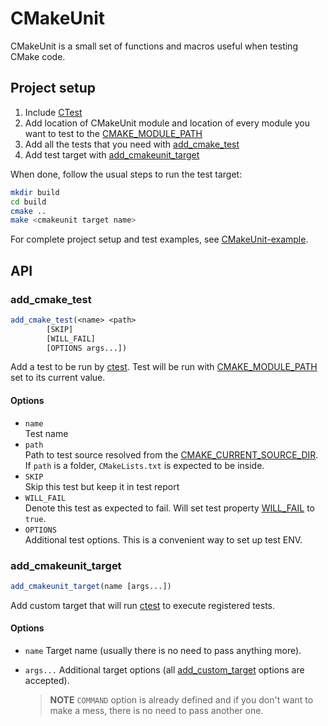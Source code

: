 # CMakeUnit

CMakeUnit is a small set of functions and macros useful when testing CMake code.


## Project setup

1.  Include [CTest][cmake::CTest]
2.  Add location of CMakeUnit module and location of every module you want to
    test to the [CMAKE_MODULE_PATH][cmake::CMAKE_MODULE_PATH]
3.  Add all the tests that you need with [add_cmake_test](#add_cmake_test)
4.  Add test target with [add_cmakeunit_target](#add_cmakeunit_target)

When done, follow the usual steps to run the test target:

```bash
mkdir build
cd build
cmake ..
make <cmakeunit target name>
```

For complete project setup and test examples, see 
[CMakeUnit-example](https://github.com/tawez/CMakeUnit-example).


## API

### add_cmake_test

```cmake
add_cmake_test(<name> <path>
        [SKIP]
        [WILL_FAIL]
        [OPTIONS args...])
```

Add a test to be run by [ctest][cmake::ctest].  Test will be run with
[CMAKE_MODULE_PATH][cmake::CMAKE_MODULE_PATH] set to its current value.

#### Options

-   `name`  
    Test name
-   `path`  
    Path to test source resolved from the
    [CMAKE_CURRENT_SOURCE_DIR][cmake::CMAKE_CURRENT_SOURCE_DIR].
    If `path` is a folder, `CMakeLists.txt` is expected to be inside.
-   `SKIP`  
    Skip this test but keep it in test report
-   `WILL_FAIL`  
    Denote this test as expected to fail.  Will set test property
    [WILL_FAIL][cmake::WILL_FAIL] to `true`.
-   `OPTIONS`  
    Additional test options.  This is a convenient way to set up test ENV.


### add_cmakeunit_target

```cmake
add_cmakeunit_target(name [args...])
```

Add custom target that will run [ctest][cmake::ctest] to execute registered
tests.

#### Options

-   `name`
    Target name (usually there is no need to pass anything more).
-   `args...`
    Additional target options (all [add_custom_target][cmake::add_custom_target] 
    options are accepted).

    >   **NOTE**
        `COMMAND` option is already defined and if you don't want to make a mess,
        there is no need to pass another one.


[cmake::add_custom_target]: https://cmake.org/cmake/help/latest/command/add_custom_target.html
[cmake::CMAKE_CURRENT_SOURCE_DIR]: https://cmake.org/cmake/help/latest/variable/CMAKE_CURRENT_SOURCE_DIR.html
[cmake::CMAKE_MODULE_PATH]: https://cmake.org/cmake/help/latest/variable/CMAKE_MODULE_PATH.html
[cmake::CTest]: https://cmake.org/cmake/help/latest/module/CTest.html
[cmake::ctest]: https://cmake.org/cmake/help/latest/manual/ctest.1.html
[cmake::WILL_FAIL]: https://cmake.org/cmake/help/latest/prop_test/WILL_FAIL.html
